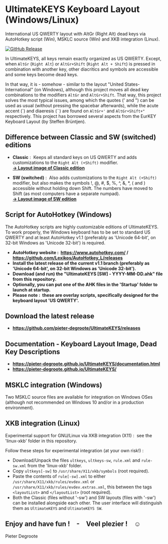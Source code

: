 # UltimateKEYS Keyboard Layout (Windows/Linux)

International US QWERTY layout with AltGr (Right Alt) dead keys via AutoHotkey script (Win), MSKLC source (Win) and XKB integration (Linux).

[![GitHub Release](https://img.shields.io/github/release/pieter-degroote/UltimateKEYS.svg)](https://github.com/pieter-degroote/UltimateKEYS/releases)

In UltimateKEYS, all keys remain exactly organized as US QWERTY. Except, when `AltGr` (`Right Alt`) or `AltGr+Shift` (`Right Alt + Shift`) is pressed in combination with another key, other diacritics and symbols are accessible and some keys become dead keys.

In that way, it is - somehow - similar to the layout "United States-International" (on Windows), although this project moves all dead key combinations to the modifiers `AltGr` and `AltGr+Shift`. That way, this project solves the most typical issues, among which the quotes (' and ") can be used as usual (without pressing the spacebar afterwards), while the acute accent (&#x00b4;) and diaeresis (&#x00a8;) are found on `AltGr+'` and `AltGr+Shift+"` respectively. This project has borrowed several aspects from the EurKEY Keyboard Layout (by Steffen Br&uuml;ntjen).

## Difference between Classic and SW (switched) editions

- **Classic** : &nbsp;Keeps all standard keys on US QWERTY and adds customizations to the `Right Alt (+Shift)` modifier.\
[**-> Layout image of Classic edition**](https://pieter-degroote.github.io/UltimateKEYS/images/UltimateKEYS%20-%20Keyboard%20Layout%20Image.png)

- **SW (switched)** : &nbsp;Also adds customizations to the `Right Alt (+Shift)` modifier, but also makes the symbols !, @, #, $, %, ^, &, \*, ( and ) accessible without holding down Shift. The numbers have moved to Shift (as most computers have a separate numpad).\
[**-> Layout image of SW edition**](https://pieter-degroote.github.io/UltimateKEYS/images/UltimateKEYS%20SW%20-%20Keyboard%20Layout%20Image.png)

## Script for AutoHotkey (Windows)

The AutoHotkey scripts are highly customizable editions of UltimateKEYS. To work properly, the Windows keyboard has to be set to standard US QWERTY and at least AutoHotkey v1.1 (preferably as 'Unicode 64-bit', on 32-bit Windows as 'Unicode 32-bit') is required.

- **AutoHotkey website : &nbsp;https://www.autohotkey.com/ / https://github.com/Lexikos/AutoHotkey_L/releases**
- **Install the latest release of the current v1.1 branch (preferably as 'Unicode 64-bit', on 32-bit Windows as 'Unicode 32-bit').**
- **Download (and run) the "UltimateKEYS \[SW\] - YYYY-MM-DD.ahk" file from this repository.**
- **Optionally, you can put one of the AHK files in the 'Startup' folder to launch at startup.**
- **Please note : &nbsp;these are overlay scripts, specifically designed for the keyboard layout 'US QWERTY'.**

## Download the latest release

- **https://github.com/pieter-degroote/UltimateKEYS/releases**

## Documentation - Keyboard Layout Image, Dead Key Descriptions

- **https://pieter-degroote.github.io/UltimateKEYS/documentation.html**
- **https://pieter-degroote.github.io/UltimateKEYS/**

## MSKLC integration (Windows)

Two MSKLC source files are available for integration on Windows OSes (although not recommended on Windows 10 and/or in a production environment).

## XKB integration (Linux)

Experimental support for GNU/Linux via XKB integration (X11) : &nbsp;see the 'linux-xkb' folder in this repository.

Follow these steps for experimental integration (at your own risk!) :

- Download/Unpack the files `ultkeys`, `ultkeys-sw`, `rule.xml` and `rule-sw.xml` from the 'linux-xkb' folder.
- Copy `ultkeys[-sw]` to `/usr/share/X11/xkb/symbols` (root required).
- Paste the contents of `rule[-sw].xml` to either `/usr/share/X11/xkb/rules/evdev.xml` or `/usr/share/X11/xkb/rules/evdev.extras.xml`, this between the tags `<layoutList>` and `</layoutList>` (root required).
- Both the Classic (files without '-sw') and SW layouts (files with '-sw') can be installed alongside each other. The user interface will distinguish them as `UltimateKEYS` and `UltimateKEYS SW`.

## Enjoy and have fun !&emsp;-&emsp;Veel plezier !&emsp;☺

Pieter Degroote
